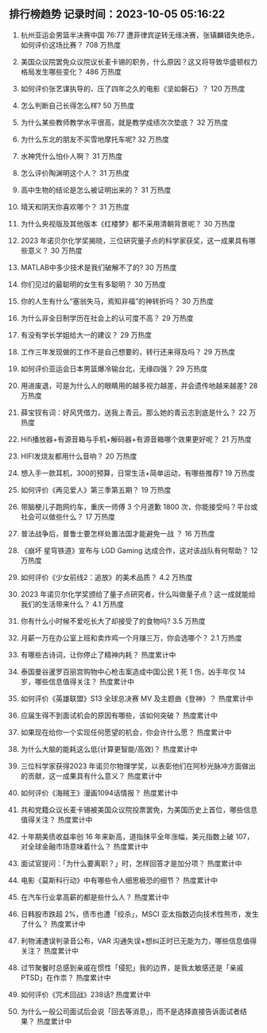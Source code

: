 
## 排行榜趋势 记录时间：2023-10-05 05:16:22
  
  1. 杭州亚运会男篮半决赛中国 76:77 遭菲律宾逆转无缘决赛，张镇麟错失绝杀，如何评价这场比赛？ 708 万热度
    
  2. 美国众议院罢免众议院议长麦卡锡的职务，什么原因？这又将导致华盛顿权力格局发生哪些变化？ 486 万热度
    
  3. 如何评价张艺谋执导的、压了四年之久的电影《坚如磐石》？ 120 万热度
    
  4. 怎么判断自己长得怎么样? 50 万热度
    
  5. 为什么某些教师教学水平很高，就是教学成绩次次垫底？ 32 万热度
    
  6. 为什么东北的朋友不买雪地摩托车呢? 32 万热度
    
  7. 水神凭什么怕仆人啊？ 31 万热度
    
  8. 怎么评价陶渊明这个人？ 31 万热度
    
  9. 高中生物的结论是怎么被证明出来的？ 31 万热度
    
  10. 晴天和阴天你喜欢哪个？ 31 万热度
    
  11. 为什么央视版及其他版本《红楼梦》都不采用清朝背景呢？ 30 万热度
    
  12. 2023 年诺贝尔化学奖揭晓，三位研究量子点的科学家获奖，这一成果具有哪些意义？ 30 万热度
    
  13. MATLAB中多少技术是我们破解不了的? 30 万热度
    
  14. 你们见过的最聪明的女生有多聪明？ 30 万热度
    
  15. 你的人生有什么“塞翁失马，焉知非福”的神转折吗？ 30 万热度
    
  16. 为什么非全日制学历在社会上的认可度不高？ 29 万热度
    
  17. 有没有学长学姐给大一的建议？ 29 万热度
    
  18. 工作三年发现做的工作不是自己想要的，转行还来得及吗？ 29 万热度
    
  19. 如何评价亚运会日本男篮爆冷输台北，无缘四强？ 29 万热度
    
  20. 用进废退，可是为什么人的眼睛用的越多视力越差，并会遗传地越来越差? 28 万热度
    
  21. 薛宝钗有词：好风凭借力，送我上青云。那么她的青云志到底是什么？ 22 万热度
    
  22. Hifi播放器+有源音箱与手机+解码器+有源音箱哪个效果更好呢？ 21 万热度
    
  23. HIFI发烧友都用什么音响？ 20 万热度
    
  24. 想入手一款耳机，300的预算，日常生活+简单运动，有哪些推荐? 19 万热度
    
  25. 如何评价《再见爱人》第三季第五期？ 19 万热度
    
  26. 带脑梗儿子跑网约车，重庆一师傅 3 个月道歉 1800 次，你能接受吗？平台或社会可以做些什么？ 17 万热度
    
  27. 普法战争后，普鲁士要怎样处置法国才能避免一战 ？ 16 万热度
    
  28. 《崩坏 星穹铁道》宣布与 LGD Gaming 达成合作，这对该战队有何帮助？ 12 万热度
    
  29. 如何评价《少女前线2：追放》的美术品质？ 4.2 万热度
    
  30. 2023 年诺贝尔化学奖颁给了量子点研究者，什么叫做量子点？这一成就能给我们的生活带来什么？ 4.1 万热度
    
  31. 你有什么小时候不爱吃长大了却接受了的食物吗? 3.5 万热度
    
  32. 月薪一万在办公室上班和卖炸鸡一个月赚三万，你会选哪个？ 2.1 万热度
    
  33. 有哪些古诗词，让你停止了精神内耗？ 热度累计中
    
  34. 泰国曼谷暹罗百丽宫购物中心枪击案造成中国公民 1 死 1 伤，凶手年仅 14 岁，哪些信息值得关注？ 热度累计中
    
  35. 如何评价《英雄联盟》S13 全球总决赛 MV 及主题曲《登神》？ 热度累计中
    
  36. 应届生得不到面试机会的原因有哪些，该如何突破？ 热度累计中
    
  37. 如果现在给你一个实现任何愿望的机会，你会许什么愿？ 热度累计中
    
  38. 为什么大脑的能耗这么低(计算更智能/高效)？ 热度累计中
    
  39. 三位科学家获得2023 年诺贝尔物理学奖，以表彰他们在阿秒光脉冲方面做出的贡献，这一成果具有什么意义？ 热度累计中
    
  40. 如何评价《海贼王》漫画1094话情报？ 热度累计中
    
  41. 共和党籍众议长麦卡锡被美国众议院投票罢免，为美国历史上首位，哪些信息值得关注？ 热度累计中
    
  42. 十年期美债收益率创 16 年来新高，道指抹平全年涨幅，美元指数上破 107，对全球金融市场意味着什么？ 热度累计中
    
  43. 面试官提问：「为什么要离职？」时，怎样回答才是加分项？ 热度累计中
    
  44. 电影《莫斯科行动》中有哪些令人细思极恐的细节？ 热度累计中
    
  45. 在汽车行业拿高薪的都是些什么人？ 热度累计中
    
  46. 日韩股市跌超 2%，债市也遭「绞杀」，MSCI 亚太指数迈向技术性熊市，发生了什么？ 热度累计中
    
  47. 利物浦遭误判录音公布，VAR 沟通失误+想纠正时已无能为力，哪些信息值得关注？ 热度累计中
    
  48. 过节聚餐时总感到亲戚在惯性「侵犯」我的边界，是我太敏感还是「亲戚PTSD」在作祟？ 热度累计中
    
  49. 如何评价《咒术回战》238话? 热度累计中
    
  50. 为什么一般公司面试后会说「回去等消息」，而不是选择直接告诉面试者结果？ 热度累计中
    